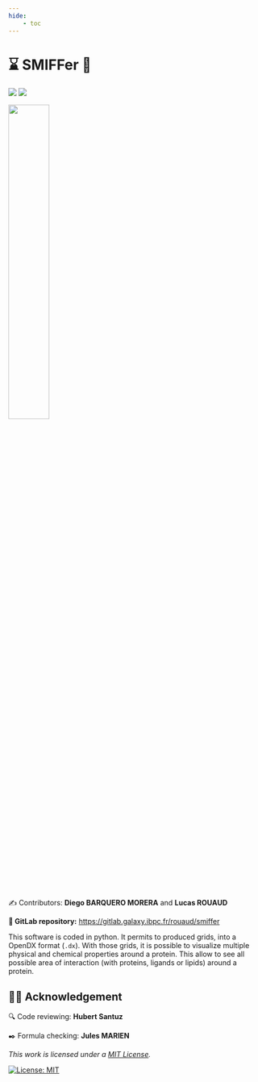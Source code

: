 ```yaml
---
hide:
    - toc
---
```


<div id="to-center">

<h1>⌛️ SMIFFer 🦙</h1>

<p>
    <a href="https://www.python.org/downloads/release/python-350/"><img src="https://img.shields.io/badge/python-%E2%89%A5_3.5.0-blue.svg"/></a>
    <a href="https://opensource.org/licenses/MIT"><img src="https://img.shields.io/badge/License-MIT-yellow.svg"/></a>
</p>

<img src="ressources/img/logo_compress.png" width="40%">


<p>✍ Contributors: <strong>Diego BARQUERO MORERA</strong> and <strong>Lucas ROUAUD</strong></p>

<p><strong>🦊 GitLab repository:</strong> <a href="https://gitlab.galaxy.ibpc.fr/rouaud/smiffer">https://gitlab.galaxy.ibpc.fr/rouaud/smiffer</a></p>

</div>

This software is coded in python. It permits to produced grids, into a OpenDX format (`.dx`). With those grids, it is possible to visualize multiple physical and chemical properties around a protein. This allow to see all possible area of interaction (with proteins, ligands or lipids) around a protein.

## 🙇‍♂️ Acknowledgement

🔍 Code reviewing: **Hubert Santuz**

✒️ Formula checking: **Jules MARIEN**

_This work is licensed under a [MIT License](https://opensource.org/licenses/MIT)._

[![License: MIT](https://img.shields.io/badge/License-MIT-yellow.svg?style=for-the-badge)](https://opensource.org/licenses/MIT)
